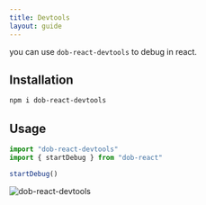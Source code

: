 ```yaml
---
title: Devtools
layout: guide
---
```


you can use `dob-react-devtools` to debug in react.

## Installation

```bash
npm i dob-react-devtools
```

## Usage

```javascript
import "dob-react-devtools"
import { startDebug } from "dob-react"

startDebug()
```

![dob-react-devtools](https://user-images.githubusercontent.com/7970947/31849585-433f33d2-b60a-11e7-9a31-da84032b692a.gif)